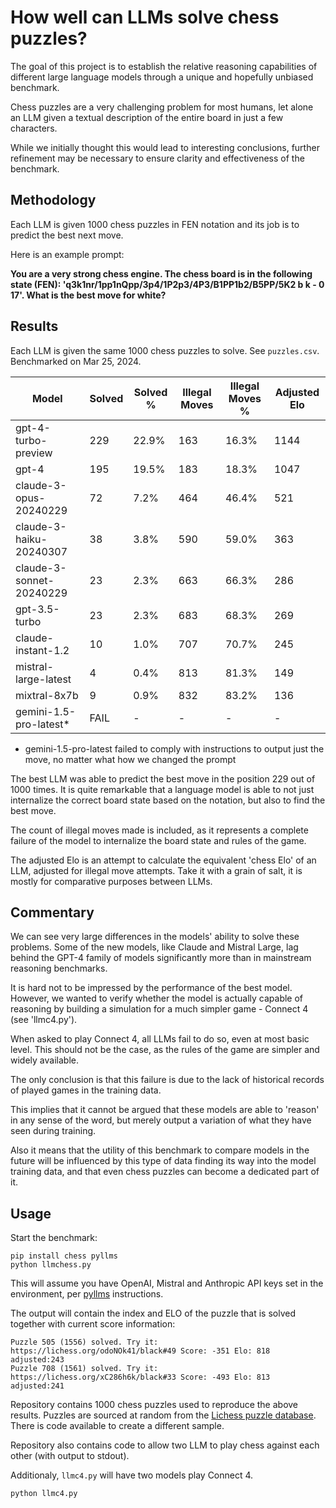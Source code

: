 # How well can LLMs solve chess puzzles?

The goal of this project is to establish the relative reasoning capabilities of different large language models through a unique and hopefully unbiased benchmark.

Chess puzzles are a very challenging problem for most humans, let alone an LLM given a textual description of the entire board in just a few characters.

While we initially thought this would lead to interesting conclusions, further refinement may be necessary to ensure clarity and effectiveness of the benchmark.

## Methodology

Each LLM is given 1000 chess puzzles in FEN notation and its job is to predict the best next move.

Here is an example prompt:


**You are a very strong chess engine. The chess board is in the following state (FEN): 'q3k1nr/1pp1nQpp/3p4/1P2p3/4P3/B1PP1b2/B5PP/5K2 b k - 0 17'. 
What is the best move for white?**

## Results

Each LLM is given the same 1000 chess puzzles to solve. See `puzzles.csv`. Benchmarked on Mar 25, 2024.


| Model                    | Solved | Solved % | Illegal Moves | Illegal Moves % | Adjusted Elo |
|--------------------------|--------|----------|---------------|-----------------|--------------|
| gpt-4-turbo-preview      | 229    | 22.9%    | 163           | 16.3%           | 1144         |
| gpt-4                    | 195    | 19.5%    | 183           | 18.3%           | 1047         |
| claude-3-opus-20240229   | 72     | 7.2%     | 464           | 46.4%           | 521          |
| claude-3-haiku-20240307  | 38     | 3.8%     | 590           | 59.0%           | 363          |
| claude-3-sonnet-20240229 | 23     | 2.3%     | 663           | 66.3%           | 286          |
| gpt-3.5-turbo            | 23     | 2.3%     | 683           | 68.3%           | 269          |
| claude-instant-1.2       | 10     | 1.0%     | 707           | 70.7%           | 245          |
| mistral-large-latest     | 4      | 0.4%     | 813           | 81.3%           | 149          |
| mixtral-8x7b             | 9      | 0.9%     | 832           | 83.2%           | 136          |
| gemini-1.5-pro-latest*   | FAIL   | -        | -             | -               | -            |

* gemini-1.5-pro-latest failed to comply with instructions to output just the move, no matter what how we changed the prompt

The best LLM was able to predict the best move in the position 229 out of 1000 times. It is quite remarkable that a language model is able to not just internalize the correct board state based on the notation, but also to find the best move.

The count of illegal moves made is included, as it represents a complete failure of the model to internalize the board state and rules of the game. 

The adjusted Elo is an attempt to calculate the equivalent 'chess Elo' of an LLM, adjusted for illegal move attempts. Take it with a grain of salt, it is mostly for comparative purposes between LLMs.

## Commentary

We can see very large differences in the models' ability to solve these problems. Some of the new models, like Claude and Mistral Large, lag behind the GPT-4 family of models significantly more than in mainstream reasoning benchmarks.

It is hard not to be impressed by the performance of the best model. However, we wanted to verify whether the model is actually capable of reasoning by building a simulation for a much simpler game - Connect 4 (see 'llmc4.py').

When asked to play Connect 4, all LLMs fail to do so, even at most basic level. This should not be the case, as the rules of the game are simpler and widely available.

The only conclusion is that this failure is due to the lack of historical records of played games in the training data.

This implies that it cannot be argued that these models are able to 'reason' in any sense of the word, but merely output a variation of what they have seen during training.

Also it means that the utility of this benchmark to compare models in the future will be influenced by this type of data finding its way into the model training data, and that even chess puzzles can become a dedicated part of it. 

## Usage

Start the benchmark:
```
pip install chess pyllms
python llmchess.py
```

This will assume you have OpenAI, Mistral and Anthropic API keys set in the environment, per [pyllms](https://github.com/kagisearch/pyllms) instructions.

The output will contain the index and ELO of the puzzle that is solved together with current score information:
```
Puzzle 505 (1556) solved. Try it: https://lichess.org/odoNOk41/black#49 Score: -351 Elo: 818 adjusted:243
Puzzle 708 (1561) solved. Try it: https://lichess.org/xC286h6k/black#33 Score: -493 Elo: 813 adjusted:241
```

Repository contains 1000 chess puzzles used to reproduce the above results. Puzzles are sourced at random from the [Lichess puzzle database](https://database.lichess.org/#puzzles). There is code available to create a different sample.

Repository also contains code to allow two LLM to play chess against each other (with output to stdout).

Additionaly, `llmc4.py` will have two models play Connect 4.

```
python llmc4.py
```

